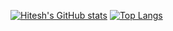 [![Hitesh's GitHub stats](https://github-readme-stats.vercel.app/api?username=Hitesh2022&theme=outrun&show_icons=true)](https://github.com/Hitesh2022/github-readme-stats)        [![Top Langs](https://github-readme-stats.vercel.app/api/top-langs/?username=Hitesh2022&langs_count=8)](https://github.com/Hitesh2022/github-readme-stats)





